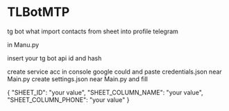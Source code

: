 # TLBotMTP
tg bot what import contacts from sheet into profile telegram


in Manu.py

insert your tg bot api id and hash

create service acc in console google could and paste credentials.json near Main.py
create settings.json near Main.py and fill 

{
  "SHEET_ID": "your value",
  "SHEET_COLUMN_NAME": "your value",
  "SHEET_COLUMN_PHONE": "your value"
}
